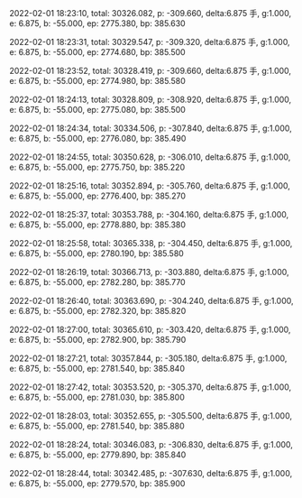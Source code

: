 2022-02-01 18:23:10, total: 30326.082, p: -309.660, delta:6.875 手, g:1.000, e: 6.875, b: -55.000, ep: 2775.380, bp: 385.630

2022-02-01 18:23:31, total: 30329.547, p: -309.320, delta:6.875 手, g:1.000, e: 6.875, b: -55.000, ep: 2774.680, bp: 385.500

2022-02-01 18:23:52, total: 30328.419, p: -309.660, delta:6.875 手, g:1.000, e: 6.875, b: -55.000, ep: 2774.980, bp: 385.580

2022-02-01 18:24:13, total: 30328.809, p: -308.920, delta:6.875 手, g:1.000, e: 6.875, b: -55.000, ep: 2775.080, bp: 385.500

2022-02-01 18:24:34, total: 30334.506, p: -307.840, delta:6.875 手, g:1.000, e: 6.875, b: -55.000, ep: 2776.080, bp: 385.490

2022-02-01 18:24:55, total: 30350.628, p: -306.010, delta:6.875 手, g:1.000, e: 6.875, b: -55.000, ep: 2775.750, bp: 385.220

2022-02-01 18:25:16, total: 30352.894, p: -305.760, delta:6.875 手, g:1.000, e: 6.875, b: -55.000, ep: 2776.400, bp: 385.270

2022-02-01 18:25:37, total: 30353.788, p: -304.160, delta:6.875 手, g:1.000, e: 6.875, b: -55.000, ep: 2778.880, bp: 385.380

2022-02-01 18:25:58, total: 30365.338, p: -304.450, delta:6.875 手, g:1.000, e: 6.875, b: -55.000, ep: 2780.190, bp: 385.580

2022-02-01 18:26:19, total: 30366.713, p: -303.880, delta:6.875 手, g:1.000, e: 6.875, b: -55.000, ep: 2782.280, bp: 385.770

2022-02-01 18:26:40, total: 30363.690, p: -304.240, delta:6.875 手, g:1.000, e: 6.875, b: -55.000, ep: 2782.320, bp: 385.820

2022-02-01 18:27:00, total: 30365.610, p: -303.420, delta:6.875 手, g:1.000, e: 6.875, b: -55.000, ep: 2782.900, bp: 385.790

2022-02-01 18:27:21, total: 30357.844, p: -305.180, delta:6.875 手, g:1.000, e: 6.875, b: -55.000, ep: 2781.540, bp: 385.840

2022-02-01 18:27:42, total: 30353.520, p: -305.370, delta:6.875 手, g:1.000, e: 6.875, b: -55.000, ep: 2781.030, bp: 385.800

2022-02-01 18:28:03, total: 30352.655, p: -305.500, delta:6.875 手, g:1.000, e: 6.875, b: -55.000, ep: 2781.540, bp: 385.880

2022-02-01 18:28:24, total: 30346.083, p: -306.830, delta:6.875 手, g:1.000, e: 6.875, b: -55.000, ep: 2779.890, bp: 385.840

2022-02-01 18:28:44, total: 30342.485, p: -307.630, delta:6.875 手, g:1.000, e: 6.875, b: -55.000, ep: 2779.570, bp: 385.900
